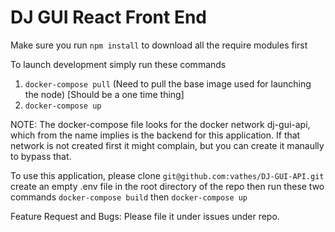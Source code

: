 # DJ GUI React Front End

Make sure you run ```npm install``` to download all the require modules first

To launch development simply run these commands
1) ```docker-compose pull``` (Need to pull the base image used for launching the node) [Should be a one time thing]
2) ```docker-compose up```

NOTE: The docker-compose file looks for the docker network dj-gui-api, which from the name implies is the backend for this application. If that network is not created first it might complain, but you can create it manaully to bypass that.

To use this application, please clone ```git@github.com:vathes/DJ-GUI-API.git``` create an empty .env file in the root directory of the repo then run these two commands ```docker-compose build``` then ```docker-compose up```


Feature Request and Bugs: 
Please file it under issues under repo.
